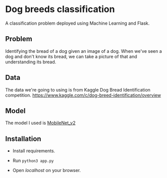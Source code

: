 # Dog breeds classification
A classification problem deployed using Machine Learning and Flask.

## Problem
Identifying the bread of a dog given an image of a dog.
When we've seen a dog and don't know its bread, we can take a picture of that and understanding its bread.

## Data
The data we're going to using is from Kaggle Dog Bread Identification competition.
https://www.kaggle.com/c/dog-breed-identification/overview

## Model
The model I used is [MobileNet_v2](https://tfhub.dev/google/imagenet/mobilenet_v2_130_224/classification/4)

## Installation
* Install requirements.

* Run `python3 app.py`
* Open *localhost* on your browser.
